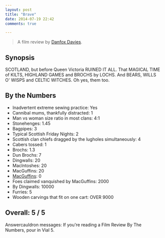 ```yaml
---
layout: post
title: "Brave"
date: 2014-07-19 22:42
comments: true

---
```


> A film review by [Danfox Davies](http://vulpinedesigns.co.uk).

Synopsis
--------

SCOTLAND, but before Queen Victoria RUINED IT ALL. That MAGICAL TIME of
KILTS, HIGHLAND GAMES and BROCHS by LOCHS. And BEARS, WILLS O' WISPS and
CELTIC WITCHES. Oh yes, them too.

By the Numbers
--------------

* Inadvertent extreme sewing practice: Yes
* Cannibal mums, thankfully distracted: 1
* Man vs woman size ratio in most clans: 4:1
* Stonehenges: 1.45
* Bagpipes: 3
* Typical Scottish Friday Nights: 2
* Scottish clan chiefs dragged by the lugholes simultaneously: 4
* Cabers tossed: 1
* Brochs: 1.3
* Dun Brochs: 7
* Dingwalls: 20
* MacIntoshes: 20
* MacGuffins: 20
* [MacGuffins](http://tvtropes.org/pmwiki/pmwiki.php/Main/MacGuffin): 0
* Foes claimed vanquished by MacGuffins: 2000
* By Dingwalls: 10000
* Furries: 5
* Wooden carvings that fit on one cart: OVER 9000

Overall: 5 / 5
--------------

Answercauldron messages: If you're reading a Film Review By The Numbers,
pour in Vial 5.

